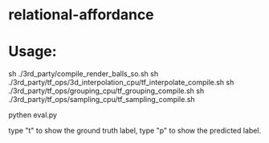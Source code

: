 # relational-affordance

Usage:
===

sh ./3rd_party/compile_render_balls_so.sh
sh ./3rd_party/tf_ops/3d_interpolation_cpu/tf_interpolate_compile.sh
sh ./3rd_party/tf_ops/grouping_cpu/tf_grouping_compile.sh
sh ./3rd_party/tf_ops/sampling_cpu/tf_sampling_compile.sh

pythen eval.py

type "t" to show the ground truth label, type "p" to show the predicted label.